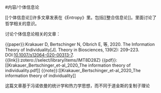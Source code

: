 
#内容/个体信息论


[[个体信息论]]许多文章发表在《Entropy》里。包括[[整合信息论]]。里面讨论了哲学相关的意识。


讨论个体信息论相关的文章：

{{paper}}:Krakauer D, Bertschinger N, Olbrich E, 等, 2020. The Information Theory of Individuality[J]. Theory in Biosciences, 139(2): 209–223. DOI:[10.1007/s12064-020-00313-7](https://doi.org/10.1007/s12064-020-00313-7).
{{link}}:zotero://select/library/items/IMT8D28Z}
{{pdf}}:[[Krakauer_Bertschinger_et-al_2020_The information theory of individuality.pdf]]
{{note}}:[[Krakauer_Bertschinger_et-al_2020_The information theory of individuality]]

这篇文章基于冯诺依曼的统计学和热力学思想，而不同于道金斯的复制子理论



